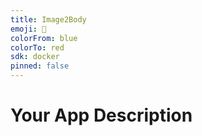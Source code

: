 ```yaml
---
title: Image2Body
emoji: 🚀
colorFrom: blue
colorTo: red
sdk: docker
pinned: false
---
```


# Your App Description
